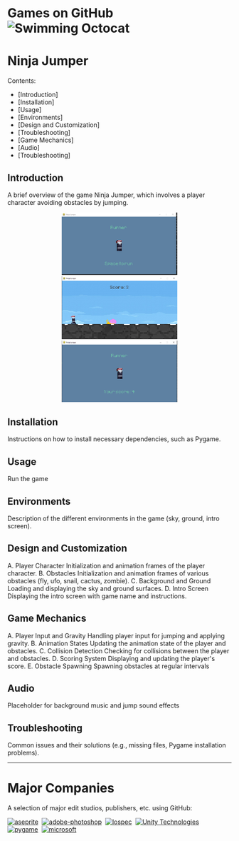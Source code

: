 # Games on GitHub <img src="http://i.imgur.com/Cj4rMrS.gif" height="40" alt="Swimming Octocat" title="Games on GitHub">

# Ninja Jumper

Contents:
- [Introduction]
- [Installation]
- [Usage]
- [Environments]
- [Design and Customization]
- [Troubleshooting]
- [Game Mechanics]
- [Audio]
- [Troubleshooting]

## Introduction

A brief overview of the game Ninja Jumper, which involves a player character avoiding obstacles by jumping.

<p align="center">
    <img src="images/Lobby.jpg" width=260 alt="1">
    <img src="images/Run_game.jpg" width=260 alt="2">
    <img src="images/End_game.jpg" width=260 alt="3">
</p>

## Installation

Instructions on how to install necessary dependencies, such as Pygame.

## Usage

Run the game

## Environments

Description of the different environments in the game (sky, ground, intro screen).

## Design and Customization

A. Player Character
    Initialization and animation frames of the player character.
B. Obstacles
    Initialization and animation frames of various obstacles (fly, ufo, snail, cactus, zombie).
C. Background and Ground
    Loading and displaying the sky and ground surfaces.
D. Intro Screen
    Displaying the intro screen with game name and instructions.

## Game Mechanics

A. Player Input and Gravity
    Handling player input for jumping and applying gravity.
B. Animation States
    Updating the animation state of the player and obstacles.
C. Collision Detection
    Checking for collisions between the player and obstacles.
D. Scoring System
    Displaying and updating the player's score.
E. Obstacle Spawning
    Spawning obstacles at regular intervals

## Audio

Placeholder for background music and jump sound effects

## Troubleshooting

Common issues and their solutions (e.g., missing files, Pygame installation problems).

-------

# Major Companies

A selection of major edit studios, publishers, etc. using GitHub:

[<img src="https://github.com/aseprite.png" title="aseprite" height="50">](https://github.com/aseprite)&nbsp;
[<img src="https://github.com/adobe-photoshop.png" title="adobe-photoshop" height="50">](https://github.com/adobe-photoshop)&nbsp;
[<img src="https://github.com/lospec.png" title="lospec" height="50">](https://github.com/lospec)&nbsp;
[<img src="https://github.com/unity-technologies.png" title="Unity Technologies" height="50">](https://github.com/unity-technologies)&nbsp;
[<img src="https://github.com/pygame.png" title="pygame" height="50">](https://github.com/pygame)&nbsp;
[<img src="https://github.com/microsoft.png" title="microsoft" height="50">](https://github.com/microsoft)&nbsp;



